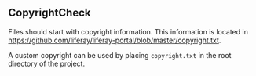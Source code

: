 ## CopyrightCheck

Files should start with copyright information.
This information is located in
<https://github.com/liferay/liferay-portal/blob/master/copyright.txt>.

A custom copyright can be used by placing `copyright.txt` in the root directory
of the project.
